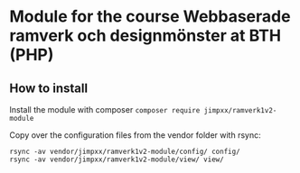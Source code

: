 # Module for the course Webbaserade ramverk och designmönster at BTH (PHP)

## How to install

Install the module with composer
`composer require jimpxx/ramverk1v2-module`

Copy over the configuration files from the vendor folder with rsync:

```
rsync -av vendor/jimpxx/ramverk1v2-module/config/ config/
rsync -av vendor/jimpxx/ramverk1v2-module/view/ view/
```
